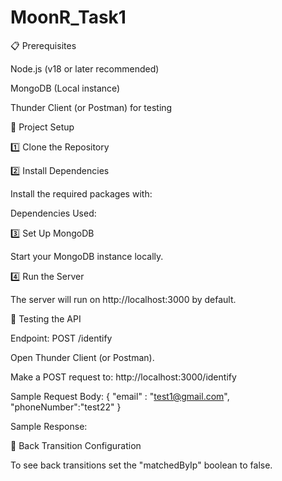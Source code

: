 # MoonR_Task1

📋 Prerequisites

Node.js (v18 or later recommended)

MongoDB (Local instance)

Thunder Client (or Postman) for testing

📂 Project Setup

1️⃣ Clone the Repository

2️⃣ Install Dependencies

Install the required packages with:

Dependencies Used:

3️⃣ Set Up MongoDB

Start your MongoDB instance locally.


4️⃣ Run the Server


The server will run on http://localhost:3000 by default.

🔎 Testing the API

Endpoint: POST /identify

Open Thunder Client (or Postman).

Make a POST request to:  http://localhost:3000/identify

Sample Request Body:
 {
  "email" : "test1@gmail.com",
  "phoneNumber":"test22"
} 

Sample Response:

🔄 Back Transition Configuration

To see back transitions set the "matchedByIp" boolean to false. 